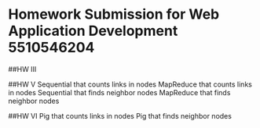 # Homework Submission for Web Application Development 5510546204

##HW III

##HW V
Sequential that counts links in nodes
MapReduce that counts links in nodes
Sequential that finds neighbor nodes
MapReduce that finds neighbor nodes

##HW VI
Pig that counts links in nodes
Pig that finds neighbor nodes
